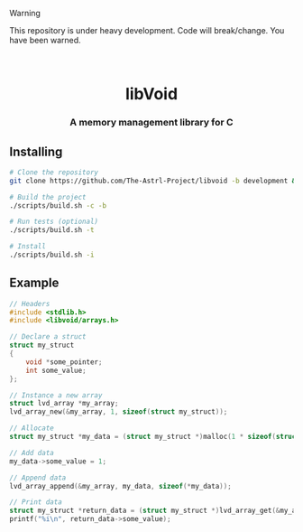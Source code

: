 <!-- Warning text -->
> [!WARNING]
> This repository is under heavy development. Code will break/change. You have been warned.

<!-- Move text down -->
<br>

<!-- Header -->
<h1 align="center">libVoid</h1>

<!-- Subheading -->
<h3 align="center">A memory management library for C</h3>

<!-- Installing -->
## Installing

```bash
# Clone the repository
git clone https://github.com/The-Astrl-Project/libvoid -b development && cd ./libvoid

# Build the project
./scripts/build.sh -c -b

# Run tests (optional)
./scripts/build.sh -t

# Install
./scripts/build.sh -i
```

<!-- Example -->
## Example

```c
// Headers
#include <stdlib.h>
#include <libvoid/arrays.h>

// Declare a struct
struct my_struct
{
    void *some_pointer;
    int some_value;
};

// Instance a new array
struct lvd_array *my_array;
lvd_array_new(&my_array, 1, sizeof(struct my_struct));

// Allocate
struct my_struct *my_data = (struct my_struct *)malloc(1 * sizeof(struct my_struct));

// Add data
my_data->some_value = 1;

// Append data
lvd_array_append(&my_array, my_data, sizeof(*my_data));

// Print data
struct my_struct *return_data = (struct my_struct *)lvd_array_get(&my_array, 0);
printf("%i\n", return_data->some_value);
```

